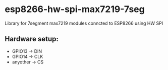 # esp8266-hw-spi-max7219-7seg
Library for 7segment max7219 modules conncted to ESP8266 using HW SPI

## Hardware setup:
* GPIO13    ->  DIN
* GPIO14    ->  CLK
* anyother  ->  CS
